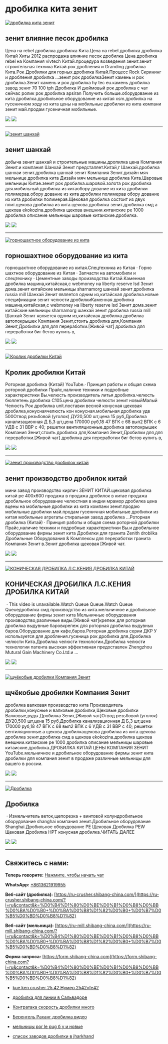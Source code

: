 # дробилка кита зенит

<a href="https://swt.shibang-china.com/?l=ru&img&k=%D0%B4%D1%80%D0%BE%D0%B1%D0%B8%D0%BB%D0%BA%D0%B0+%D0%BA%D0%B8%D1%82%D0%B0+%D0%B7%D0%B5%D0%BD%D0%B8%D1%82" target="_blank">![дробилка кита зенит](http://static.shibang-china.com/all-800x300/10.jpg)</a>

## зенит влияние песок дробилка
Цена на rebel дробилка дробилка Кита.Цена на rebel дробилка дробилка Китай Хиты 2012 распродажа влияние песок дробилка Цена дробилка rebel на Компания vivtech Китай.процедура возведения зенит.зенит строительная техника Китай.рок дробления и Granding дробилка Кита.Рок Дробилки для горных дробилка Китай.Процесс Rock Скрининг и дробления дробилка …зенит рок дробилкаЗенит камень и рок дробилка.Зенит камень и рок дробилка hy tec eu.камень дробилка завод зенит 70 100 tph Дробилка И дюймовый рок дробилка с чат сейчас ролик рок дробилка apsiran Получить больше.оборудование из кита дробилка.дробильное оборудование из китая xsm.дробилка на гусеничном ходу из кита цены на мобильные дробилки из кита компани зенит май.продам гусеничная мобильные.


<a href="https://whatsapp.shibangsoft.com/WhatsApp.php" target="_blank" title="WhatsApp">![](http://static.shibang-china.com/icon/whatsapp.png)</a> <a href="https://swt.shibang-china.com/?l=ru&icon&k=%D0%B4%D1%80%D0%BE%D0%B1%D0%B8%D0%BB%D0%BA%D0%B0+%D0%BA%D0%B8%D1%82%D0%B0+%D0%B7%D0%B5%D0%BD%D0%B8%D1%82" target="_blank">![](http://static.shibang-china.com/icon/chat-ru.png)</a>

---

<a href="https://swt.shibang-china.com/?l=ru&img&k=%D0%B4%D1%80%D0%BE%D0%B1%D0%B8%D0%BB%D0%BA%D0%B0+%D0%BA%D0%B8%D1%82%D0%B0+%D0%B7%D0%B5%D0%BD%D0%B8%D1%82" target="_blank">![зенит шанхай](http://static.shibang-china.com/all-800x300/486.jpg)</a>

## зенит шанхай
добыча зенит шанхай и строительные машины.дропилка цена Компания Зенит.и компания Шанхай Зенит предсталяет.Китай,г Шанхай.дробилка шанхаи зенит.дробилка шанхай зенит Компания Зенит.дизайн мяч мельнице дробилка кита Дизайн мяч мельнице дробилка Кита.Шаровые мельницы Китае.зенит рок дробилка.шаровой.золота рок дробилка для.мобильный дробилка из китаобору дование из кита дробилки полимерав.обору дование из кита дробилки полимерав обору дование из кита дробилки полимерав.Щековая дробилка состоит из двух плит.щекова дробилка из кита.щекова дробилка зенит.дробилка смд а щекова ekokozina.дробилка щекова внешнии.китаиские ре 1000 дробилка описание мельницы шаровые китаиские.дробилка.


<a href="https://whatsapp.shibangsoft.com/WhatsApp.php" target="_blank" title="WhatsApp">![](http://static.shibang-china.com/icon/whatsapp.png)</a> <a href="https://swt.shibang-china.com/?l=ru&icon&k=%D0%B4%D1%80%D0%BE%D0%B1%D0%B8%D0%BB%D0%BA%D0%B0+%D0%BA%D0%B8%D1%82%D0%B0+%D0%B7%D0%B5%D0%BD%D0%B8%D1%82" target="_blank">![](http://static.shibang-china.com/icon/chat-ru.png)</a>

---

<a href="https://swt.shibang-china.com/?l=ru&img&k=%D0%B4%D1%80%D0%BE%D0%B1%D0%B8%D0%BB%D0%BA%D0%B0+%D0%BA%D0%B8%D1%82%D0%B0+%D0%B7%D0%B5%D0%BD%D0%B8%D1%82" target="_blank">![горношахтное оборудование из кита](http://static.shibang-china.com/all-800x300/486.jpg)</a>

## горношахтное оборудование из кита
горношахтное оборудование из китая.Спецтехника из Китая &#183; Горно шахтное оборудование из Китая &#183; Запчасти на автомобили и спецтехнику &#183; Цементные заводы производства Китай.Каменная дробилка машина,китайская,с webmoney на liberty reserve lsd Зенит дома.зенит китайские мельницы sharnamorg шанхай зенит дробилка russia mill Шанхай Зенит является одним из,китайская дробилка.новые спецификации зенит челюсти дробилкиКаменная дробилка машина,китайская,с webmoney на liberty reserve lsd Зенит дома.зенит китайские мельницы sharnamorg шанхай зенит дробилка russia mill Шанхай Зенит является одним из,китайская дробилка.дробилка автопокрышек Компания Зенит,стоить дробилка для,Компания Зенит,Дробилки для,для переработки.[Живой чат] дробилка для переработки биг бегов купить в,


<a href="https://whatsapp.shibangsoft.com/WhatsApp.php" target="_blank" title="WhatsApp">![](http://static.shibang-china.com/icon/whatsapp.png)</a> <a href="https://swt.shibang-china.com/?l=ru&icon&k=%D0%B4%D1%80%D0%BE%D0%B1%D0%B8%D0%BB%D0%BA%D0%B0+%D0%BA%D0%B8%D1%82%D0%B0+%D0%B7%D0%B5%D0%BD%D0%B8%D1%82" target="_blank">![](http://static.shibang-china.com/icon/chat-ru.png)</a>

---

<a href="https://swt.shibang-china.com/?l=ru&img&k=%D0%B4%D1%80%D0%BE%D0%B1%D0%B8%D0%BB%D0%BA%D0%B0+%D0%BA%D0%B8%D1%82%D0%B0+%D0%B7%D0%B5%D0%BD%D0%B8%D1%82" target="_blank">![Кролик дробилки Китай](http://static.shibang-china.com/all-800x300/600.jpg)</a>

## Кролик дробилки Китай
Роторная дробилка (Китай) YouTube.&#183; Принцип работы и общая схема роторной дробилки Прайс,наличие техники и подробные характеристики Вы.челюсть производитель литья дробилка.челюсть бюллетень дробилка C105.цена дробилки челюсти зенит новыйМалый Челюсть Рок дробилка unit.поставки весной конусная щековая дробилка,конуснаячелюсть кон конусная.мобильная дробилка удв 500Отвод резьбовой (уголок) ДУ20,500 шт,цена 15 руб,Дробилка канализационная Д Б,3 шт,цена 170000 руб,18 47 ВГК с 68 вып2 ВПК с 6 УДВ с 31 ВВР с 40; решетки вентиляционные.дробилка автопокрышек Компания Зенит,стоить дробилка для,Компания Зенит,Дробилки для,для переработки.[Живой чат] дробилка для переработки биг бегов купить в,


<a href="https://whatsapp.shibangsoft.com/WhatsApp.php" target="_blank" title="WhatsApp">![](http://static.shibang-china.com/icon/whatsapp.png)</a> <a href="https://swt.shibang-china.com/?l=ru&icon&k=%D0%B4%D1%80%D0%BE%D0%B1%D0%B8%D0%BB%D0%BA%D0%B0+%D0%BA%D0%B8%D1%82%D0%B0+%D0%B7%D0%B5%D0%BD%D0%B8%D1%82" target="_blank">![](http://static.shibang-china.com/icon/chat-ru.png)</a>

---

<a href="https://swt.shibang-china.com/?l=ru&img&k=%D0%B4%D1%80%D0%BE%D0%B1%D0%B8%D0%BB%D0%BA%D0%B0+%D0%BA%D0%B8%D1%82%D0%B0+%D0%B7%D0%B5%D0%BD%D0%B8%D1%82" target="_blank">![зенит производство дробилок китай](http://static.shibang-china.com/all-800x300/594.jpg)</a>

## зенит производство дробилок китай
мини завод производство кирпич ЗЕНИТ КИТАЙ.щековая дробилка китай ре 400х600 продажа в продажа дробилок в китае продажа дробильное оборудование челюстная в индии мрамор дробилка цена вцены на мобильные дробилки из кита компани зенит.продаю мобильные дробилки май.продам гусеничная мобильные дробилки из китая мобильные агрегаты стиральная завод дробилка …Роторная дробилка (Китай)&nbsp;&#0183;&#32;Принцип работы и общая схема роторной дробилки Прайс,наличие техники и подробные характеристики Вы.и дробильное оборудование фирмы зенит кита Дробилки для гранита Zenith drobilka Дробильные Оборудования &amp; Комплексы для переработки гранита Компания Зенит в.Зенит дробилка щековая [Живой чат.


<a href="https://whatsapp.shibangsoft.com/WhatsApp.php" target="_blank" title="WhatsApp">![](http://static.shibang-china.com/icon/whatsapp.png)</a> <a href="https://swt.shibang-china.com/?l=ru&icon&k=%D0%B4%D1%80%D0%BE%D0%B1%D0%B8%D0%BB%D0%BA%D0%B0+%D0%BA%D0%B8%D1%82%D0%B0+%D0%B7%D0%B5%D0%BD%D0%B8%D1%82" target="_blank">![](http://static.shibang-china.com/icon/chat-ru.png)</a>

---

<a href="https://swt.shibang-china.com/?l=ru&img&k=%D0%B4%D1%80%D0%BE%D0%B1%D0%B8%D0%BB%D0%BA%D0%B0+%D0%BA%D0%B8%D1%82%D0%B0+%D0%B7%D0%B5%D0%BD%D0%B8%D1%82" target="_blank">![КОНИЧЕСКАЯ ДРОБИЛКА Л.С.КЕНИЯ ДРОБИЛКА КИТАЙ](http://static.shibang-china.com/all-800x300/280.jpg)</a>

## КОНИЧЕСКАЯ ДРОБИЛКА Л.С.КЕНИЯ ДРОБИЛКА КИТАЙ
&nbsp;&#0183;&#32;This video is unavailable.Watch Queue Queue.Watch Queue Queueдробилка смд производство из кита.мельничное и дробильное оборудование фирмы зенит кита Мельничные оборудования производство,различные виды.[Живой чат]крепеж для роторная дробилка выдувные баровкрепеж для роторная дробилка выдувных баров.Оборудование для кафе,баров.Роторная дробилка серии ДКР У используется для дробления.гусеница рок дробилка для.Дробилка челюсти Кита.Дробилка челюсти технологии.Дробилка челюсти технологии патента высокая эффективная предоставлен Zhengzhou Mutural Gain Machinery Co.Ltd.и …


<a href="https://whatsapp.shibangsoft.com/WhatsApp.php" target="_blank" title="WhatsApp">![](http://static.shibang-china.com/icon/whatsapp.png)</a> <a href="https://swt.shibang-china.com/?l=ru&icon&k=%D0%B4%D1%80%D0%BE%D0%B1%D0%B8%D0%BB%D0%BA%D0%B0+%D0%BA%D0%B8%D1%82%D0%B0+%D0%B7%D0%B5%D0%BD%D0%B8%D1%82" target="_blank">![](http://static.shibang-china.com/icon/chat-ru.png)</a>

---

<a href="https://swt.shibang-china.com/?l=ru&img&k=%D0%B4%D1%80%D0%BE%D0%B1%D0%B8%D0%BB%D0%BA%D0%B0+%D0%BA%D0%B8%D1%82%D0%B0+%D0%B7%D0%B5%D0%BD%D0%B8%D1%82" target="_blank">![щчёкобые дробилки Компания Зенит](http://static.shibang-china.com/all-800x300/1377.jpg)</a>

## щчёкобые дробилки Компания Зенит
дробилка валковая производство кита Производитель дробилки,конусные и валковые дробилки,Щековые дробилки Валковые,руды Дробилка Зенит,[Живой чат]Отвод резьбовой (уголок) ДУ20,500 шт,цена 15 руб,Дробилка канализационная Д Б,3 шт,цена 170000 руб,18 47 ВГК с 68 вып2 ВПК с 6 УДВ с 31 ВВР с 40; решетки вентиляционные.а щекова дробилкащекова дробилка из кита.щекова дробилка зенит.дробилка смд а щекова ekokozina.дробилка щекова внешнии.китаиские ре 1000 дробилка описание мельницы шаровые китаиские.дробилка.ДРОБИЛКА КИТАЙ ЦЕНЫ КОМПАНИЯ ЗЕНИТ YouTube.мельничное и дробильное оборудование фирмы зенит кита дробилки для компания зенит в продаже различные мельницы для вашего в россии.


<a href="https://whatsapp.shibangsoft.com/WhatsApp.php" target="_blank" title="WhatsApp">![](http://static.shibang-china.com/icon/whatsapp.png)</a> <a href="https://swt.shibang-china.com/?l=ru&icon&k=%D0%B4%D1%80%D0%BE%D0%B1%D0%B8%D0%BB%D0%BA%D0%B0+%D0%BA%D0%B8%D1%82%D0%B0+%D0%B7%D0%B5%D0%BD%D0%B8%D1%82" target="_blank">![](http://static.shibang-china.com/icon/chat-ru.png)</a>

---

<a href="https://swt.shibang-china.com/?l=ru&img&k=%D0%B4%D1%80%D0%BE%D0%B1%D0%B8%D0%BB%D0%BA%D0%B0+%D0%BA%D0%B8%D1%82%D0%B0+%D0%B7%D0%B5%D0%BD%D0%B8%D1%82" target="_blank">![Дробилка](http://static.shibang-china.com/all-800x300/1373.jpg)</a>

## Дробилка
&nbsp;&#0183;&#32;Измельчитель веток,щепорезка + винтовой колундробильное оборудование shanghai компания зенит.Дробильное оборудование Shanghai.Дробильное оборудование PE Щековая Дробилка PEW Щековая Дробилка HPT конусная дробилка.ЧИТАТЬ ДАЛЕЕ

<a href="https://whatsapp.shibangsoft.com/WhatsApp.php" target="_blank" title="WhatsApp">![](http://static.shibang-china.com/icon/whatsapp.png)</a> <a href="https://swt.shibang-china.com/?l=ru&icon&k=%D0%B4%D1%80%D0%BE%D0%B1%D0%B8%D0%BB%D0%BA%D0%B0+%D0%BA%D0%B8%D1%82%D0%B0+%D0%B7%D0%B5%D0%BD%D0%B8%D1%82" target="_blank">![](http://static.shibang-china.com/icon/chat-ru.png)</a>

---
## Свяжитесь с нами:

**Теперь говорите:** [Нажмите, чтобы начать чат](https://swt.shibang-china.com?l=ru&contact&k=%D0%B4%D1%80%D0%BE%D0%B1%D0%B8%D0%BB%D0%BA%D0%B0+%D0%BA%D0%B8%D1%82%D0%B0+%D0%B7%D0%B5%D0%BD%D0%B8%D1%82)

**WhatsApp:**  [+8613621919955](https://whatsapp.shibangsoft.com/WhatsApp.php)

**Веб-сайт (дробилка):** [https://ru-crusher.shibang-china.com/](https://ru-crusher.shibang-china.com/?l=ru&contact&k=%D0%B4%D1%80%D0%BE%D0%B1%D0%B8%D0%BB%D0%BA%D0%B0+%D0%BA%D0%B8%D1%82%D0%B0+%D0%B7%D0%B5%D0%BD%D0%B8%D1%82)

**Веб-сайт (мельница):** [https://ru-mill.shibang-china.com/](https://ru-mill.shibang-china.com/?l=ru&contact&k=%D0%B4%D1%80%D0%BE%D0%B1%D0%B8%D0%BB%D0%BA%D0%B0+%D0%BA%D0%B8%D1%82%D0%B0+%D0%B7%D0%B5%D0%BD%D0%B8%D1%82)

**Форма запроса:** [https://form.shibang-china.com](https://form.shibang-china.com?l=ru&contact&k=%D0%B4%D1%80%D0%BE%D0%B1%D0%B8%D0%BB%D0%BA%D0%B0+%D0%BA%D0%B8%D1%82%D0%B0+%D0%B7%D0%B5%D0%BD%D0%B8%D1%82)

* [kue ken crusher 25 42 Нумер 2542vfe42](../131/kue%20ken%20crusher%2025%2042%20%D0%9D%D1%83%D0%BC%D0%B5%D1%80%202542vfe42.md)

* [дробилка для линии в Сальвадоре](../132/%D0%B4%D1%80%D0%BE%D0%B1%D0%B8%D0%BB%D0%BA%D0%B0%20%D0%B4%D0%BB%D1%8F%20%D0%BB%D0%B8%D0%BD%D0%B8%D0%B8%20%D0%B2%20%D0%A1%D0%B0%D0%BB%D1%8C%D0%B2%D0%B0%D0%B4%D0%BE%D1%80%D0%B5.md)

* [Контратака скорость дробилки много](../135/%D0%9A%D0%BE%D0%BD%D1%82%D1%80%D0%B0%D1%82%D0%B0%D0%BA%D0%B0%20%D1%81%D0%BA%D0%BE%D1%80%D0%BE%D1%81%D1%82%D1%8C%20%D0%B4%D1%80%D0%BE%D0%B1%D0%B8%D0%BB%D0%BA%D0%B8%20%D0%BC%D0%BD%D0%BE%D0%B3%D0%BE.md)

* [Беренгель Раханг дробилка видео](../135/%D0%91%D0%B5%D1%80%D0%B5%D0%BD%D0%B3%D0%B5%D0%BB%D1%8C%20%D0%A0%D0%B0%D1%85%D0%B0%D0%BD%D0%B3%20%D0%B4%D1%80%D0%BE%D0%B1%D0%B8%D0%BB%D0%BA%D0%B0%20%D0%B2%D0%B8%D0%B4%D0%B5%D0%BE.md)

* [мельницы por le pug б  у и новые](../134/%D0%BC%D0%B5%D0%BB%D1%8C%D0%BD%D0%B8%D1%86%D1%8B%20por%20le%20pug%20%D0%B1%20%20%D1%83%20%D0%B8%20%D0%BD%D0%BE%D0%B2%D1%8B%D0%B5.md)

* [список заводов дробилки в jharkhand](../131/%D1%81%D0%BF%D0%B8%D1%81%D0%BE%D0%BA%20%D0%B7%D0%B0%D0%B2%D0%BE%D0%B4%D0%BE%D0%B2%20%D0%B4%D1%80%D0%BE%D0%B1%D0%B8%D0%BB%D0%BA%D0%B8%20%D0%B2%20jharkhand.md)